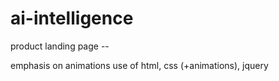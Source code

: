 # ai-intelligence
product landing page --

emphasis on animations
use of html, css (+animations), jquery

